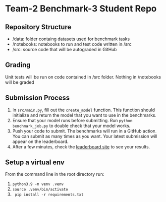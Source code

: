 # Team-2 Benchmark-3 Student Repo

## Repository Structure

- /data: folder containg datasets used for benchmark tasks
- /notebooks: notebooks to run and test code written in /src
- /src: source code that will be autograded in GitHub

## Grading

Unit tests will be run on code contained in /src folder. Nothing in /notebooks will be graded

## Submission Process

1. In `src/main.py`, fill out the `create_model` function. This function should initialize and return the model that you want to use in the benchmarks.
2. Ensure that your model runs before submitting. Run `python benchmark_job.py` to double check that your model works.
3. Push your code to submit. The benchmarks will run in a GitHub action. You can submit as many times as you want. Your latest submission will appear on the leaderboard.
4. After a few minutes, check the [leaderboard site](https://csc-566-benchmark-results.netlify.app/) to see your results.

## Setup a virtual env

From the command line in the root directory run:

1. `python3.9 -m venv .venv`
2. `source .venv/bin/activate`
3. ` pip install -r requirements.txt`
